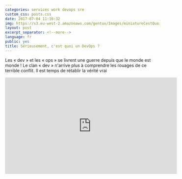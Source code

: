 ```yaml
---
categories: services work devops sre
custom_css: posts.css
date: 2017-07-04 11:16:32
img: https://s3.eu-west-2.amazonaws.com/gentux/Images/miniatureCestQuoiUnDevops.jpg
layout: post
excerpt_separator: <!--more-->
language: fr
public: yes
title: Sérieusement, c'est quoi un DevOps ?
---
```


Les « dev » et les « ops » se livrent une guerre depuis que le monde est monde !
Le clan « dev » n'arrive plus à comprendre les rouages de ce terrible conflit.
Il est temps de rétablir la vérité vrai

<!--more-->

<iframe width="560" height="315" src="https://www.youtube.com/embed/hfpxDQhDi0w?rel=0" frameborder="0" allow="autoplay; encrypted-media" allowfullscreen></iframe>

